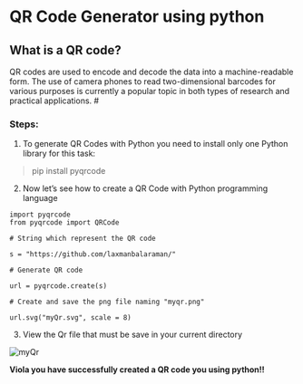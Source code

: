 # QR Code Generator using python

## What is a QR code?

QR codes are used to encode and decode the data into a machine-readable form. The use of camera phones to read two-dimensional barcodes for various purposes is currently a popular topic in both types of research and practical applications. #

### Steps:

1. To generate QR Codes with Python you need to install only one Python library for this task:

> pip install pyqrcode

2. Now let’s see how to create a QR Code with Python programming language

```{python3}
import pyqrcode
from pyqrcode import QRCode

# String which represent the QR code

s = "https://github.com/laxmanbalaraman/"

# Generate QR code

url = pyqrcode.create(s)

# Create and save the png file naming "myqr.png"

url.svg("myQr.svg", scale = 8)
```

3. View the Qr file that must be save in your current directory

![myQr](https://user-images.githubusercontent.com/67074796/193398963-a7d78e27-3839-45ca-9664-e04ed3708f40.svg)

**Viola you have successfully created a QR code you using python!!**
